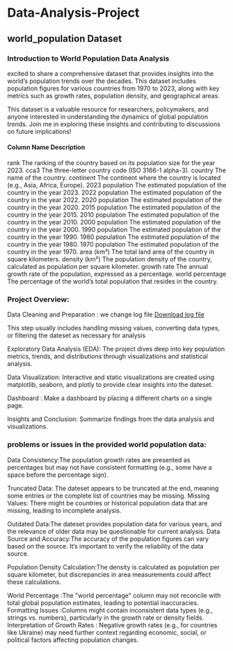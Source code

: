# Data-Analysis-Project

## world_population Dataset

### Introduction to World Population Data Analysis
excited to share a comprehensive dataset that provides insights into the world’s population trends over the decades. This dataset includes population figures for various countries from 1970 to 2023, along with key metrics such as growth rates, population density, and geographical areas.

This dataset is a valuable resource for researchers, policymakers, and anyone interested in understanding the dynamics of global population trends. Join me in exploring these insights and contributing to discussions on future implications!


#### Column Name	Description
rank	The ranking of the country based on its population size for the year 2023.
cca3	The three-letter country code (ISO 3166-1 alpha-3).
country	The name of the country.
continent	The continent where the country is located (e.g., Asia, Africa, Europe).
2023 population	The estimated population of the country in the year 2023.
2022 population	The estimated population of the country in the year 2022.
2020 population	The estimated population of the country in the year 2020.
2015 population	The estimated population of the country in the year 2015.
2010 population	The estimated population of the country in the year 2010.
2000 population	The estimated population of the country in the year 2000.
1990 population	The estimated population of the country in the year 1990.
1980 population	The estimated population of the country in the year 1980.
1970 population	The estimated population of the country in the year 1970.
area (km²)	The total land area of the country in square kilometers.
density (km²)	The population density of the country, calculated as population per square kilometer.
growth rate	The annual growth rate of the population, expressed as a percentage.
world percentage	The percentage of the world’s total population that resides in the country.


### Project Overview:
Data Cleaning and Preparation : we change log file [Download log file](https://docs.google.com/document/d/1f23ZfxugsZbJcbOdyMn0BwIUpSuQwpAnqUsU4cJ6m6c/edit?usp=sharing)

This step usually includes handling missing values, converting data types, or filtering the dateset as necessary for analysis

Exploratory Data Analysis (EDA): The project dives deep into key population metrics, trends, and distributions through visualizations and statistical analysis.

Data Visualization: Interactive and static visualizations are created using matplotlib, seaborn, and plotly to provide clear insights into the dateset.

 Dashboard : Make a dashboard by placing a different charts on a single page.
 
Insights and Conclusion: Summarize findings from the data analysis and visualizations.

### problems or issues in the provided world population data:


Data Consistency:The population growth rates are presented as percentages but may not have consistent formatting (e.g., some have a space before the percentage sign).

Truncated Data: The dateset appears to be truncated at the end, meaning some entries or the complete list of countries may be missing.
Missing Values: There might be countries or historical population data that are missing, leading to incomplete analysis.

Outdated Data:The dateset provides population data for various years, and the relevance of older data may be questionable for current analysis.
Data Source and Accuracy:The accuracy of the population figures can vary based on the source. It’s important to verify the reliability of the data source.

Population Density Calculation:The density is calculated as population per square kilometer, but discrepancies in area measurements could affect these calculations.

World Percentage :The "world percentage" column may not reconcile with total global population estimates, leading to potential inaccuracies.
Formatting Issues :Columns might contain inconsistent data types (e.g., strings vs. numbers), particularly in the growth rate or density fields.
Interpretation of Growth Rates : Negative growth rates (e.g., for countries like Ukraine) may need further context regarding economic, social, or political factors affecting population changes.




